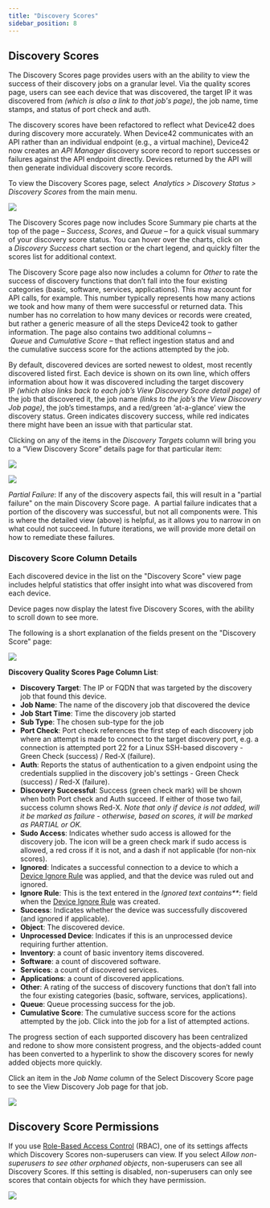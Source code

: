 ```yaml
---
title: "Discovery Scores"
sidebar_position: 8
---
```


## Discovery Scores

The Discovery Scores page provides users with an the ability to view the success of their discovery jobs on a granular level. Via the quality scores page, users can see each device that was discovered, the target IP it was discovered from _(which is also a link to that job's page)_, the job name, time stamps, and status of port check and auth.

The discovery scores have been refactored to reflect what Device42 does during discovery more accurately. When Device42 communicates with an API rather than an individual endpoint (e.g., a virtual machine), Device42 now creates an _API Manager_ discovery score record to report successes or failures against the API endpoint directly. Devices returned by the API will then generate individual discovery score records.

To view the Discovery Scores page, select  _Analytics > Discovery Status > Discovery Scores_ from the main menu.

![](/assets/images/Discovery-scores-pie-charts-2.png)

The Discovery Scores page now includes Score Summary pie charts at the top of the page – _Success_, _Scores_, and _Queue_ – for a quick visual summary of your discovery score status. You can hover over the charts, click on a _Discovery Success_ chart section or the chart legend, and quickly filter the scores list for additional context.

The Discovery Score page also now includes a column for _Other_ to rate the success of discovery functions that don’t fall into the four existing categories (basic, software, services, applications). This may account for API calls, for example. This number typically represents how many actions we took and how many of them were successful or returned data. This number has no correlation to how many devices or records were created, but rather a generic measure of all the steps Device42 took to gather information. The page also contains two additional columns – _Queue_ and _Cumulative_ _Score_ – that reflect ingestion status and and the cumulative success score for the actions attempted by the job.

By default, discovered devices are sorted newest to oldest, most recently discovered listed first. Each device is shown on its own line, which offers information about how it was discovered including the target discovery IP _(which also links back to each job’s View Discovery Score detail page)_ of the job that discovered it, the job name _(links to the job’s the View Discovery Job page)_, the job’s timestamps, and a red/green ‘at-a-glance’ view the discovery status. Green indicates discovery success, while red indicates there might have been an issue with that particular stat.

Clicking on any of the items in the _Discovery Targets_ column will bring you to a “View Discovery Score” details page for that particular item:

![](/assets/images/WEB-372_Discovery-Score-Detail.png)

![](/assets/images/Discovery-scores-page-1.png)

_Partial Failure_: If any of the discovery aspects fail, this will result in a "partial failure" on the main Discovery Score page.  A partial failure indicates that a portion of the discovery was successful, but not all components were. This is where the detailed view (above) is helpful, as it allows you to narrow in on what could not succeed. In future iterations, we will provide more detail on how to remediate these failures.

### Discovery Score Column Details

Each discovered device in the list on the "Discovery Score" view page includes helpful statistics that offer insight into what was discovered from each device.

Device pages now display the latest five Discovery Scores, with the ability to scroll down to see more.

The following is a short explanation of the fields present on the "Discovery Score" page:

![](/assets/images/Discovery-scores-pie-charts-2-1.png)

**Discovery Quality Scores Page Column List**: 

- **Discovery Target**: The IP or FQDN that was targeted by the discovery job that found this device. 
- **Job Name**: The name of the discovery job that discovered the device 
- **Job Start Time**: Time the discovery job started 
- **Sub Type**: The chosen sub-type for the job 
- **Port Check**: Port check references the first step of each discovery job where an attempt is made to connect to the target discovery port, e.g. a connection is attempted port 22 for a Linux SSH-based discovery - Green Check (success) / Red-X (failure). 
- **Auth**: Reports the status of authentication to a given endpoint using the credentials supplied in the discovery job's settings - Green Check (success) / Red-X (failure). 
- **Discovery Successful**: Success (green check mark) will be shown when both Port check and Auth succeed. If either of those two fail, success column shows Red-X. _Note that only if device is not added, will it be marked as failure - otherwise, based on scores, it will be marked as PARTIAL or OK._ 
- **Sudo Access**: Indicates whether sudo access is allowed for the discovery job. The icon will be a green check mark if sudo access is allowed, a red cross if it is not, and a dash if not applicable (for non-nix scores).
- **Ignored**: Indicates a successful connection to a device to which a [Device Ignore Rule](../../infrastructure-management/devices/device-ignore-rules.md) was applied, and that the device was ruled out and ignored. 
- **Ignore Rule**: This is the text entered in the _Ignored text contains**:_ field when the [Device Ignore Rule](../../infrastructure-management/devices/device-ignore-rules.md) was created. 
- **Success**: Indicates whether the device was successfully discovered (and ignored if applicable). 
- **Object**: The discovered device. 
- **Unprocessed Device**: Indicates if this is an unprocessed device requiring further attention. 
- **Inventory**: a count of basic inventory items discovered. 
- **Software**: a count of discovered software. 
- **Services**: a count of discovered services. 
- **Applications**: a count of discovered applications. 
- **Other**: A rating of the success of discovery functions that don’t fall into the four existing categories (basic, software, services, applications). 
- **Queue**: Queue processing success for the job. 
- **Cumulative Score**: The cumulative success score for the actions attempted by the job. Click into the job for a list of attempted actions.

The progress section of each supported discovery has been centralized and redone to show more consistent progress, and the objects-added count has been converted to a hyperlink to show the discovery scores for newly added objects more quickly.

Click an item in the _Job Name_ column of the Select Discovery Score page to see the View Discovery Job page for that job.

![](/assets/images/16.15.00_Discovery-Scores-2.png)

## Discovery Score Permissions

If you use [Role-Based Access Control](/administration/role-based-access-control/role-based-permissions-and-access.mdx) (RBAC), one of its settings affects which Discovery Scores non-superusers can view. If you select _Allow non-superusers to see other orphaned objects_, non-superusers can see all Discovery Scores. If this setting is disabled, non-superusers can only see scores that contain objects for which they have permission.

![](/assets/images/D42-28195_RBACdisc-scores.png)
